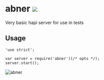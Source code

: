 # abner [![](https://travis-ci.org/creativelive/abner.svg?branch=master)](https://travis-ci.org/creativelive/abner)

Very basic hapi server for use in tests


## Usage

```
'use strict';

var server = require('abner')(/* opts */);
server.start();
```

![abner](https://raw.githubusercontent.com/creativelive/abner/master/assets/abner.png)
